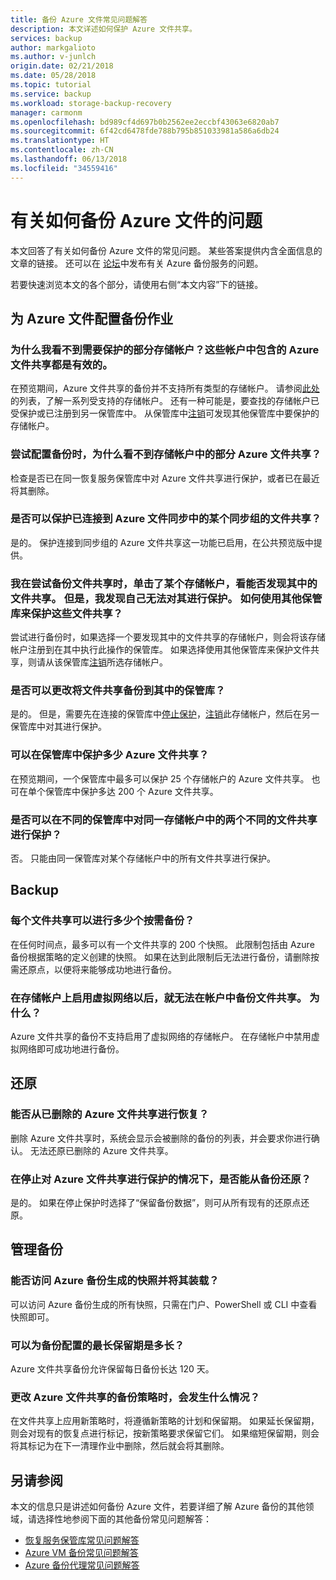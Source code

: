 ```yaml
---
title: 备份 Azure 文件常见问题解答
description: 本文详述如何保护 Azure 文件共享。
services: backup
author: markgalioto
ms.author: v-junlch
origin.date: 02/21/2018
ms.date: 05/28/2018
ms.topic: tutorial
ms.service: backup
ms.workload: storage-backup-recovery
manager: carmonm
ms.openlocfilehash: bd989cf4d697b0b2562ee2eccbf43063e6820ab7
ms.sourcegitcommit: 6f42cd6478fde788b795b851033981a586a6db24
ms.translationtype: HT
ms.contentlocale: zh-CN
ms.lasthandoff: 06/13/2018
ms.locfileid: "34559416"
---
```

# <a name="questions-about-backing-up-azure-files"></a>有关如何备份 Azure 文件的问题
本文回答了有关如何备份 Azure 文件的常见问题。 某些答案提供内含全面信息的文章的链接。 还可以在 [论坛](https://social.msdn.microsoft.com/forums/azure/home?forum=windowsazureonlinebackup)中发布有关 Azure 备份服务的问题。

若要快速浏览本文的各个部分，请使用右侧“本文内容”下的链接。

## <a name="configuring-the-backup-job-for-azure-files"></a>为 Azure 文件配置备份作业

### <a name="why-cant-i-see-some-of-my-storage-accounts-i-want-to-protect-that-contain-valid-azure-file-shares-br"></a>为什么我看不到需要保护的部分存储帐户？这些帐户中包含的 Azure 文件共享都是有效的。 <br/>
在预览期间，Azure 文件共享的备份并不支持所有类型的存储帐户。 请参阅[此处](troubleshoot-azure-files.md#preview-boundaries)的列表，了解一系列受支持的存储帐户。 还有一种可能是，要查找的存储帐户已受保护或已注册到另一保管库中。 从保管库中[注销](troubleshoot-azure-files.md#configuring-backup)可发现其他保管库中要保护的存储帐户。

### <a name="why-cant-i-see-some-of-my-azure-file-shares-in-the-storage-account-when-im-trying-to-configure-backup-br"></a>尝试配置备份时，为什么看不到存储帐户中的部分 Azure 文件共享？ <br/>
检查是否已在同一恢复服务保管库中对 Azure 文件共享进行保护，或者已在最近将其删除。

### <a name="can-i-protect-file-shares-connected-to-a-sync-group-in-azure-files-sync-br"></a>是否可以保护已连接到 Azure 文件同步中的某个同步组的文件共享？ <br/>
是的。 保护连接到同步组的 Azure 文件共享这一功能已启用，在公共预览版中提供。

### <a name="when-trying-to-back-up-file-shares-i-clicked-on-a-storage-account-for-discovering-the-file-shares-in-it-however-i-did-not-protect-them-how-do-i-protect-these-file-shares-with-any-other-vault"></a>我在尝试备份文件共享时，单击了某个存储帐户，看能否发现其中的文件共享。 但是，我发现自己无法对其进行保护。 如何使用其他保管库来保护这些文件共享？
尝试进行备份时，如果选择一个要发现其中的文件共享的存储帐户，则会将该存储帐户注册到在其中执行此操作的保管库。 如果选择使用其他保管库来保护文件共享，则请从该保管库[注销](troubleshoot-azure-files.md#configuring-backup)所选存储帐户。

### <a name="can-i-change-the-vault-to-which-i-backup-my-file-shares"></a>是否可以更改将文件共享备份到其中的保管库？
是的。 但是，需要先在连接的保管库中[停止保护](backup-azure-files.md#stop-protecting-an-azure-file-share)，[注销](troubleshoot-azure-files.md#configuring-backup)此存储帐户，然后在另一保管库中对其进行保护。


### <a name="how-many-azure-file-shares-can-i-protect-in-a-vaultbr"></a>可以在保管库中保护多少 Azure 文件共享？<br/>
在预览期间，一个保管库中最多可以保护 25 个存储帐户的 Azure 文件共享。 也可在单个保管库中保护多达 200 个 Azure 文件共享。

### <a name="can-i-protect-two-different-file-shares-from-the-same-storage-account-to-different-vaults"></a>是否可以在不同的保管库中对同一存储帐户中的两个不同的文件共享进行保护？
否。 只能由同一保管库对某个存储帐户中的所有文件共享进行保护。

## <a name="backup"></a>Backup

### <a name="how-many-on-demand-backups-can-i-take-per-file-share-br"></a>每个文件共享可以进行多少个按需备份？ <br/>
在任何时间点，最多可以有一个文件共享的 200 个快照。 此限制包括由 Azure 备份根据策略的定义创建的快照。 如果在达到此限制后无法进行备份，请删除按需还原点，以便将来能够成功地进行备份。

### <a name="after-enabling-virtual-networks-on-my-storage-account-the-backup-of-file-shares-in-the-account-started-failing-why"></a>在存储帐户上启用虚拟网络以后，就无法在帐户中备份文件共享。 为什么？
Azure 文件共享的备份不支持启用了虚拟网络的存储帐户。 在存储帐户中禁用虚拟网络即可成功地进行备份。 

## <a name="restore"></a>还原

### <a name="can-i-recover-from-a-deleted-azure-file-share-br"></a>能否从已删除的 Azure 文件共享进行恢复？ <br/>
删除 Azure 文件共享时，系统会显示会被删除的备份的列表，并会要求你进行确认。 无法还原已删除的 Azure 文件共享。

### <a name="can-i-restore-from-backups-if-i-stopped-protection-on-an-azure-file-share-br"></a>在停止对 Azure 文件共享进行保护的情况下，是否能从备份还原？ <br/>
是的。 如果在停止保护时选择了“保留备份数据”，则可从所有现有的还原点还原。

## <a name="manage-backup"></a>管理备份

### <a name="can-i-access-the-snapshots-taken-by-azure-backups-and-mount-it-br"></a>能否访问 Azure 备份生成的快照并将其装载？ <br/>
可以访问 Azure 备份生成的所有快照，只需在门户、PowerShell 或 CLI 中查看快照即可。 

### <a name="what-is-the-maximum-retention-i-can-configure-for-backups-br"></a>可以为备份配置的最长保留期是多长？ <br/>
Azure 文件共享备份允许保留每日备份长达 120 天。

### <a name="what-happens-when-i-change-the-backup-policy-for-an-azure-file-share-br"></a>更改 Azure 文件共享的备份策略时，会发生什么情况？ <br/>
在文件共享上应用新策略时，将遵循新策略的计划和保留期。 如果延长保留期，则会对现有的恢复点进行标记，按新策略要求保留它们。 如果缩短保留期，则会将其标记为在下一清理作业中删除，然后就会将其删除。

## <a name="see-also"></a>另请参阅
本文的信息只是讲述如何备份 Azure 文件，若要详细了解 Azure 备份的其他领域，请选择性地参阅下面的其他备份常见问题解答：
-  [恢复服务保管库常见问题解答](backup-azure-backup-faq.md)
-  [Azure VM 备份常见问题解答](backup-azure-vm-backup-faq.md)
-  [Azure 备份代理常见问题解答](backup-azure-file-folder-backup-faq.md)

<!-- Update_Description: wording update -->